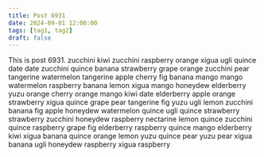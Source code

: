 ```yaml
---
title: Post 6931
date: 2024-09-01 12:00:00
tags: [tag1, tag2]
draft: false
---
```

This is post 6931.
zucchini
kiwi
zucchini
raspberry
orange
xigua
ugli
quince
date
date
zucchini
quince
banana
strawberry
grape
orange
zucchini
pear
tangerine
watermelon
tangerine
apple
cherry
fig
banana
mango
mango
watermelon
raspberry
banana
lemon
xigua
mango
honeydew
elderberry
yuzu
orange
cherry
orange
mango
kiwi
date
elderberry
apple
orange
strawberry
xigua
quince
grape
pear
tangerine
fig
yuzu
ugli
lemon
zucchini
banana
fig
apple
honeydew
watermelon
quince
ugli
quince
strawberry
strawberry
zucchini
honeydew
raspberry
nectarine
lemon
quince
zucchini
quince
raspberry
grape
fig
elderberry
raspberry
quince
mango
elderberry
kiwi
xigua
banana
quince
orange
lemon
yuzu
quince
pear
yuzu
pear
xigua
banana
ugli
honeydew
raspberry
xigua
raspberry
